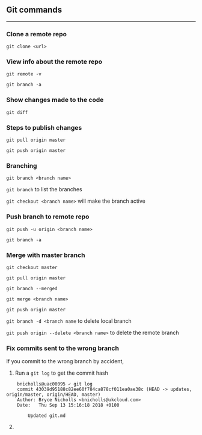 ## Git commands
---
### Clone a remote repo
`git clone <url>`
### View info about the remote repo
`git remote -v` 

`git branch -a`

### Show changes made to the code
`git diff`

### Steps to publish changes
`git pull origin master`

`git push origin master`

### Branching
`git branch <branch name>`

`git branch` to list the branches

`git checkout <branch name>` will make the branch active

### Push branch to remote repo
`git push -u origin <branch name>`

`git branch -a`

### Merge with master branch
`git checkout master`

`git pull origin master`

`git branch --merged`

`git merge <branch name> `

`git push origin master`

`git branch -d <branch name` to delete local branch

`git push origin --delete <branch name>` to delete the remote branch

### Fix commits sent to the wrong branch

If you commit to the wrong branch by accident, 
1. Run a `git log` to get the commit hash
```
    bnicholls@uac00095 ✓ git log
    commit 43039d95188c82ee60f784ca878cf011ea0ae38c (HEAD -> updates, origin/master, origin/HEAD, master)
    Author: Bryce Nicholls <bnicholls@ukcloud.com>
    Date:   Thu Sep 13 15:16:18 2018 +0100

        Updated git.md
```
2. 


